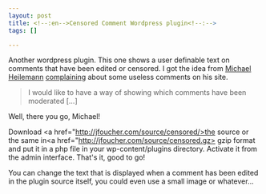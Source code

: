 ```yaml
--- 
layout: post
title: <!--:en-->Censored Comment Wordpress plugin<!--:-->
tags: []

---
```

<!--:en-->Another wordpress plugin. This one shows a user definable text on comments that have been edited or censored. I got the idea from <a href="http://binarybonsai.com/about/">Michael Heilemann</a> <a href="http://binarybonsai.com/archives/2004/10/05/binary-bonsai-support-forum/">complaining</a> about some useless comments on his site. 

<blockquote cite="Michael">I would like to have a way of showing which comments have been moderated [...]</blockquote>

Well, there you go, Michael!

Download <a href="http://jfoucher.com/source/censored/>the source</a> or the same in<a href="http://jfoucher.com/source/censored.gz> gzip format</a> and put it in a php file in your wp-content/plugins directory. Activate it from the admin interface. That's it, good to go!

You can change the text that is displayed when a comment has been edited in the plugin source itself, you could even use a small image or whatever...<!--:-->
